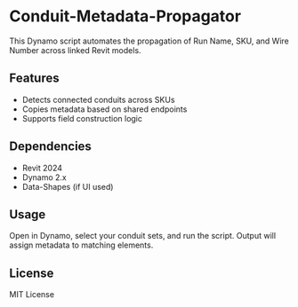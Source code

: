 # Conduit-Metadata-Propagator
This Dynamo script automates the propagation of Run Name, SKU, and Wire Number across linked Revit models.

## Features
- Detects connected conduits across SKUs
- Copies metadata based on shared endpoints
- Supports field construction logic

## Dependencies
- Revit 2024
- Dynamo 2.x
- Data-Shapes (if UI used)

## Usage
Open in Dynamo, select your conduit sets, and run the script. Output will assign metadata to matching elements.

## License
MIT License

